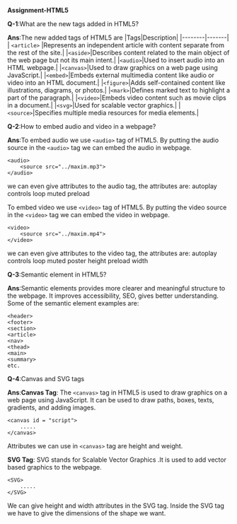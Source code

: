 **Assignment-HTML5**

**Q-1**:What are the new tags added in HTML5?

**Ans**:The new added tags of HTML5 are
|Tags|Description|
|--------|-------|
| ```<article>``` |Represents an independent article with content separate from the rest of the site.|
|```<aside>```|Describes content related to the main object of the web page but not its main intent.|
|```<audio>```|Used to insert audio into an HTML webpage.|
|```<canvas>```|Used to draw graphics on a web page using JavaScript.|
|```<embed>```|Embeds external multimedia content like audio or video into an HTML document.|
|```<figure>```|Adds self-contained content like illustrations, diagrams, or photos.|
|```<mark>```|Defines marked text to highlight a part of the paragraph.|
|```<video>```|Embeds video content such as movie clips in a document.|
|```<svg>```|Used for scalable vector graphics.|
|```<source>```|Specifies multiple media resources for media elements.|

**Q-2**:How to embed audio and video in a webpage?

**Ans**:To embed audio we use ```<audio>``` tag of HTML5. By putting the audio source in the ```<audio>``` tag we can embed the audio in webpage.

```
<audio>
    <source src="../maxim.mp3">
</audio>
```
we can even give attributes to the audio tag, the attributes are:
autoplay
controls
loop
muted
preload

To embed video we use ```<video>``` tag of HTML5. By putting the video source in the ```<video>``` tag we can embed the video in webpage.

```
<video>
    <source src="../maxim.mp4">
</video>
```
we can even give attributes to the video tag, the attributes are:
autoplay
controls
loop
muted
poster
height
preload
width

**Q-3**:Semantic element in HTML5? 

**Ans**:Semantic elements provides more clearer and meaningful structure to the webpage. It improves accessibility, SEO, gives better understanding.
Some of the semantic element examples are:
```
<header>
<footer>
<section>
<article>
<nav>
<thead>
<main>
<summary>
etc.
```

**Q-4**:Canvas and SVG tags

**Ans**:**Canvas Tag**: The ```<canvas>``` tag in HTML5 is used to draw graphics on a web page using JavaScript. It can be used to draw paths, boxes, texts, gradients, and adding images.

```
<canvas id = "script"> 
    .....
</canvas>
```
Attributes we can use in ```<canvas>``` tag are height and weight.

**SVG Tag**: SVG stands for Scalable Vector Graphics .It is used to add vector based graphics to the webpage.

```
<SVG> 
    .....
</SVG>
```
We can give height and width attributes in the SVG tag. Inside the SVG tag we have to give the dimensions of the shape we want.